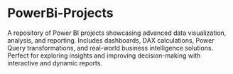 # PowerBi-Projects
A repository of Power BI projects showcasing advanced data visualization, analysis, and reporting. Includes dashboards, DAX calculations, Power Query transformations, and real-world business intelligence solutions. Perfect for exploring insights and improving decision-making with interactive and dynamic reports.
